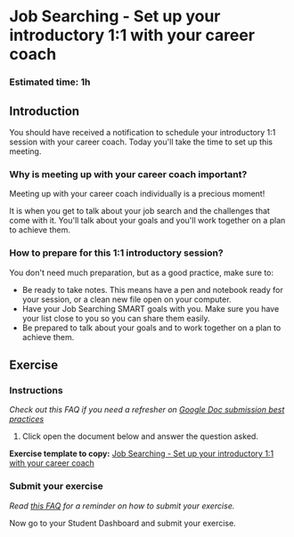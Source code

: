 # Job Searching - Set up your introductory 1:1 with your career coach

### **Estimated time**: 1h

## Introduction

You should have received a notification to schedule your introductory 1:1 session with your career coach. Today you'll take the time to set up this meeting. 

### Why is meeting up with your career coach important?

Meeting up with your career coach individually is a precious moment! 

It is when you get to talk about your job search and the challenges that come with it. You'll talk about your goals and you'll work together on a plan to achieve them.

### How to prepare for this 1:1 introductory session?

You don't need much preparation, but as a good practice, make sure to:

- Be ready to take notes. This means have a pen and notebook ready for your session, or a clean new file open on your computer.
- Have your Job Searching SMART goals with you. Make sure you have your list close to you so you can share them easily.
- Be prepared to talk about your goals and to work together on a plan to achieve them.

## Exercise

### Instructions

*Check out this FAQ if you need a refresher on [Google Doc submission best practices](https://microverse.zendesk.com/hc/en-us/articles/360063156813)*

1. Click open the document below and answer the question asked. 

**Exercise template to copy:** [Job Searching - Set up your introductory 1:1 with your career coach](https://docs.google.com/document/d/19fOkXP38AVgYBjWN1-729EQoMAPc7t-888XALJ37P2Y/edit?usp=sharing) 

### Submit your exercise

*Read [this FAQ](https://microverse.zendesk.com/hc/en-us/articles/360061344234) for a reminder on how to submit your exercise.* 

Now go to your Student Dashboard and submit your exercise.
